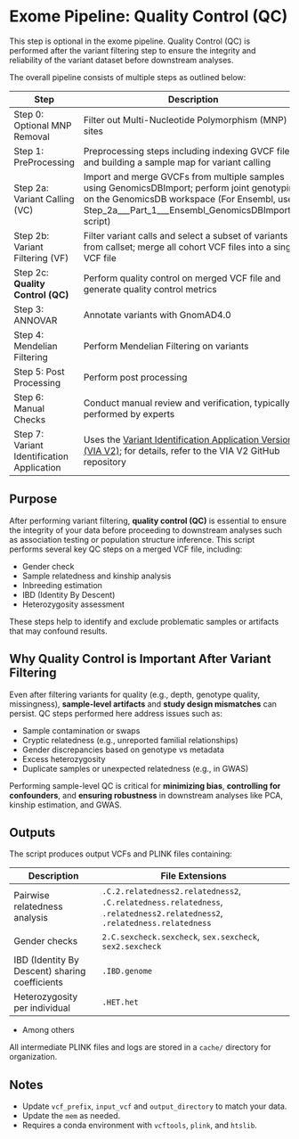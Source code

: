 # Exome Pipeline: Quality Control (QC)

This step is optional in the exome pipeline. Quality Control (QC) is performed after the variant filtering step to ensure the integrity and reliability of the variant dataset before downstream analyses. 

The overall pipeline consists of multiple steps as outlined below:

| Step                     | Description                                                                                   |
|--------------------------|-----------------------------------------------------------------------------------------------|
| Step 0: Optional MNP Removal | Filter out Multi-Nucleotide Polymorphism (MNP) sites                                            |
| Step 1: PreProcessing        | Preprocessing steps including indexing GVCF files and building a sample map for variant calling |
| Step 2a: Variant Calling (VC)   | Import and merge GVCFs from multiple samples using GenomicsDBImport; perform joint genotyping on the GenomicsDB workspace (For Ensembl, use Step_2a___Part_1___Ensembl_GenomicsDBImport.sh script) |
| Step 2b: Variant Filtering (VF) | Filter variant calls and select a subset of variants from callset; merge all cohort VCF files into a single VCF file |
| Step 2c: **Quality Control (QC)** | Perform quality control on merged VCF file and generate quality control metrics              |
| Step 3: ANNOVAR             | Annotate variants with GnomAD4.0                                                             |
| Step 4: Mendelian Filtering | Perform Mendelian Filtering on variants                                                      |
| Step 5: Post Processing  | Perform post processing                                                                      |
| Step 6: Manual Checks                        | Conduct manual review and verification, typically performed by experts                                     |
| Step 7: Variant Identification Application   | Uses the [Variant Identification Application Version 2 (VIA V2)](https://github.com/yr542/Variant_Identification_Applicaton___VIA___V2/tree/main); for details, refer to the VIA V2 GitHub repository |

## Purpose
After performing variant filtering, **quality control (QC)** is essential to ensure the integrity of your data before proceeding to downstream analyses such as association testing or population structure inference. This script performs several key QC steps on a merged VCF file, including:

- Gender check  
- Sample relatedness and kinship analysis  
- Inbreeding estimation  
- IBD (Identity By Descent)  
- Heterozygosity assessment  

These steps help to identify and exclude problematic samples or artifacts that may confound results.

## Why Quality Control is Important After Variant Filtering

Even after filtering variants for quality (e.g., depth, genotype quality, missingness), **sample-level artifacts** and **study design mismatches** can persist. QC steps performed here address issues such as:

- Sample contamination or swaps  
- Cryptic relatedness (e.g., unreported familial relationships)  
- Gender discrepancies based on genotype vs metadata  
- Excess heterozygosity  
- Duplicate samples or unexpected relatedness (e.g., in GWAS)  

Performing sample-level QC is critical for **minimizing bias**, **controlling for confounders**, and **ensuring robustness** in downstream analyses like PCA, kinship estimation, and GWAS.


## Outputs

The script produces output VCFs and PLINK files containing:

| Description                   | File Extensions                              |
|------------------------------|----------------------------------------------|
| Pairwise relatedness analysis | `.C.2.relatedness2.relatedness2`, `.C.relatedness.relatedness`, `.relatedness2.relatedness2`, `.relatedness.relatedness` |
| Gender checks                | `2.C.sexcheck.sexcheck`, `sex.sexcheck`, `sex2.sexcheck`               |
| IBD (Identity By Descent) sharing coefficients | `.IBD.genome`                                |
| Heterozygosity per individual | `.HET.het`                                  |

-  Among others

All intermediate PLINK files and logs are stored in a `cache/` directory for organization.

## Notes

- Update `vcf_prefix`, `input_vcf` and `output_directory` to match your data.
- Update the `mem` as needed. 
- Requires a conda environment with `vcftools`, `plink`, and `htslib`.  

